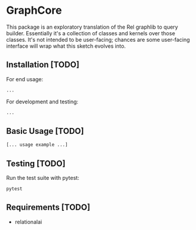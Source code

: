 # GraphCore

This package is an exploratory translation of the Rel graphlib
to query builder. Essentially it's a collection of classes and
kernels over those classes. It's not intended to be user-facing;
chances are some user-facing interface will wrap what this sketch
evolves into.

## Installation [TODO]

For end usage:
```bash
...
```

For development and testing:
```bash
...
```

## Basic Usage [TODO]

```python
[... usage example ...]
```

## Testing [TODO]

Run the test suite with pytest:

```bash
pytest
```

## Requirements [TODO]

- relationalai
